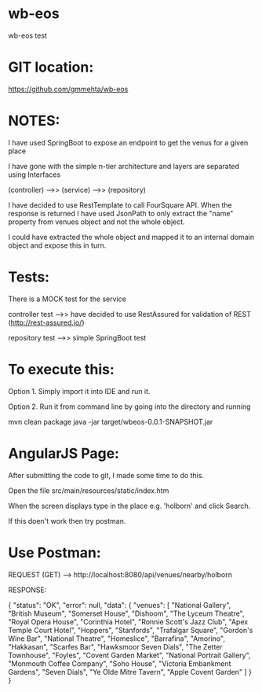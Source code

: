 # wb-eos
wb-eos test


GIT location:
=============

https://github.com/gmmehta/wb-eos


NOTES:
======

I have used SpringBoot to expose an endpoint to get the venus for a given place

I have gone with the simple n-tier architecture and layers are separated using Interfaces 

(controller) -->> (service) -->> (repository)

I have decided to use RestTemplate to call FourSquare API. 
When the response is returned I have used JsonPath to only extract the "name" property from venues object 
and not the whole object. 

I could have extracted the whole object and mapped it to an internal domain object and expose this in turn.

Tests:
======

There is a MOCK test for the service

controller test -->> have decided to use RestAssured for validation of REST (http://rest-assured.io/)

repository test -->> simple SpringBoot test


To execute this:
================

Option 1. Simply import it into IDE and run it.

Option 2. Run it from command line by going into the directory and running
  
  mvn clean package
  java -jar target/wbeos-0.0.1-SNAPSHOT.jar


AngularJS Page:
===============

After submitting the code to git, I made some time to do this. 

Open the file src/main/resources/static/index.htm

When the screen displays type in the place e.g. 'holborn' and click Search.


If this doen't work then try postman.


Use Postman:
============

REQUEST (GET) --> http://localhost:8080/api/venues/nearby/holborn

RESPONSE:

{
    "status": "OK",
    "error": null,
    "data": {
        "venues": [
            "National Gallery",
            "British Museum",
            "Somerset House",
            "Dishoom",
            "The Lyceum Theatre",
            "Royal Opera House",
            "Corinthia Hotel",
            "Ronnie Scott's Jazz Club",
            "Apex Temple Court Hotel",
            "Hoppers",
            "Stanfords",
            "Trafalgar Square",
            "Gordon's Wine Bar",
            "National Theatre",
            "Homeslice",
            "Barrafina",
            "Amorino",
            "Hakkasan",
            "Scarfes Bar",
            "Hawksmoor Seven Dials",
            "The Zetter Townhouse",
            "Foyles",
            "Covent Garden Market",
            "National Portrait Gallery",
            "Monmouth Coffee Company",
            "Soho House",
            "Victoria Embankment Gardens",
            "Seven Dials",
            "Ye Olde Mitre Tavern",
            "Apple Covent Garden"
        ]
    }
}